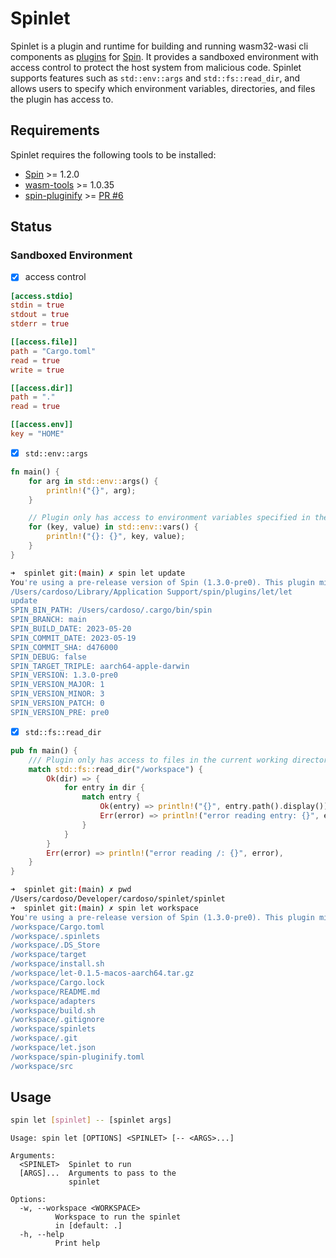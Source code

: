 # Spinlet

Spinlet is a plugin and runtime for building and running wasm32-wasi cli components as  [plugins](https://github.com/fermyon/spin-plugins) for  [Spin](https://github.com/fermyon/spin). It provides a sandboxed environment with access control to protect the host system from malicious code. Spinlet supports features such as `std::env::args` and `std::fs::read_dir`, and allows users to specify which environment variables, directories, and files the plugin has access to.

## Requirements

Spinlet requires the following tools to be installed:

- [Spin](https://github.com/fermyon/spin) >= 1.2.0
- [wasm-tools](https://github.com/wasmtime/wasm-tools) >= 1.0.35
- [spin-pluginify](https://github.com/itowlson/spin-pluginify) >= [PR #6](https://github.com/itowlson/spin-pluginify/pull/6)

## Status

### Sandboxed Environment

- [x] access control

```toml
[access.stdio]
stdin = true
stdout = true
stderr = true

[[access.file]]
path = "Cargo.toml"
read = true
write = true

[[access.dir]]
path = "."
read = true

[[access.env]]
key = "HOME"
```

- [x] `std::env::args`

```rust
fn main() {
    for arg in std::env::args() {
        println!("{}", arg);
    }

    // Plugin only has access to environment variables specified in the manifest
    for (key, value) in std::env::vars() {
        println!("{}: {}", key, value);
    }
}
```

```bash
➜  spinlet git:(main) ✗ spin let update
You're using a pre-release version of Spin (1.3.0-pre0). This plugin might not be compatible (supported: >=0.7). Continuing anyway.
/Users/cardoso/Library/Application Support/spin/plugins/let/let
update
SPIN_BIN_PATH: /Users/cardoso/.cargo/bin/spin
SPIN_BRANCH: main
SPIN_BUILD_DATE: 2023-05-20
SPIN_COMMIT_DATE: 2023-05-19
SPIN_COMMIT_SHA: d476000
SPIN_DEBUG: false
SPIN_TARGET_TRIPLE: aarch64-apple-darwin
SPIN_VERSION: 1.3.0-pre0
SPIN_VERSION_MAJOR: 1
SPIN_VERSION_MINOR: 3
SPIN_VERSION_PATCH: 0
SPIN_VERSION_PRE: pre0
```

- [x] `std::fs::read_dir`

```rust
pub fn main() {
    /// Plugin only has access to files in the current working directory
    match std::fs::read_dir("/workspace") {
        Ok(dir) => {
            for entry in dir {
                match entry {
                    Ok(entry) => println!("{}", entry.path().display()),
                    Err(error) => println!("error reading entry: {}", error),
                }
            }
        }
        Err(error) => println!("error reading /: {}", error),
    }
}
```

```bash
➜  spinlet git:(main) ✗ pwd
/Users/cardoso/Developer/cardoso/spinlet/spinlet
➜  spinlet git:(main) ✗ spin let workspace
You're using a pre-release version of Spin (1.3.0-pre0). This plugin might not be compatible (supported: >=0.7). Continuing anyway.
/workspace/Cargo.toml
/workspace/.spinlets
/workspace/.DS_Store
/workspace/target
/workspace/install.sh
/workspace/let-0.1.5-macos-aarch64.tar.gz
/workspace/Cargo.lock
/workspace/README.md
/workspace/adapters
/workspace/build.sh
/workspace/.gitignore
/workspace/spinlets
/workspace/.git
/workspace/let.json
/workspace/spin-pluginify.toml
/workspace/src
```

## Usage

```bash
spin let [spinlet] -- [spinlet args]
```

```terminal
Usage: spin let [OPTIONS] <SPINLET> [-- <ARGS>...]

Arguments:
  <SPINLET>  Spinlet to run
  [ARGS]...  Arguments to pass to the
             spinlet

Options:
  -w, --workspace <WORKSPACE>
          Workspace to run the spinlet
          in [default: .]
  -h, --help
          Print help
```
